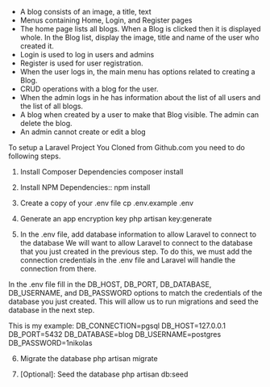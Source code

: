 * A blog consists of an image, a title, text
* Menus containing Home, Login, and Register pages
* The home page lists all blogs. When a Blog is clicked then it is displayed whole. In the Blog list, display the image, title and name of the user who created it.
* Login is used to log in users and admins
* Register is used for user registration.
* When the user logs in, the main menu has options related to creating a Blog.
* CRUD operations with a blog for the user.
* When the admin logs in he has information about the list of all users and the list of all blogs.
* A blog when created by a user to make that Blog visible. The admin can delete the blog.
* An admin cannot create or edit a blog


To setup a Laravel Project You Cloned from Github.com you need to do following steps. 

1. Install Composer Dependencies
composer install

2. Install NPM Dependencies::
npm install

3. Create a copy of your .env file
cp .env.example .env

4. Generate an app encryption key
php artisan key:generate

5. In the .env file, add database information to allow Laravel to connect to the database
We will want to allow Laravel to connect to the database that you just created in the previous step. To do this, we must add the connection credentials in the .env file and Laravel will handle the connection from there.

In the .env file fill in the DB_HOST, DB_PORT, DB_DATABASE, DB_USERNAME, and DB_PASSWORD options to match the credentials of the database you just created. This will allow us to run migrations and seed the database in the next step.

This is my example:
DB_CONNECTION=pgsql
DB_HOST=127.0.0.1
DB_PORT=5432
DB_DATABASE=blog
DB_USERNAME=postgres
DB_PASSWORD=1nikolas

6. Migrate the database
php artisan migrate

7. [Optional]: Seed the database
php artisan db:seed


